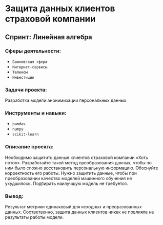 # Защита данных клиентов страховой компании

## Спринт: Линейная алгебра

### Сферы деятельности:

- `Банковская сфера`
- `Интернет-сервисы`
- `Телеком`
- `Инвестиции`

### Задачи проекта: 

Разработка модели анонимизации персональных данных

### Инструменты и навыки:

- `pandas`
- `numpy`
- `scikit-learn`

### Описание проекта:

Необходимо защитить данные клиентов страховой компании «Хоть потоп». Разработайте такой метод преобразования данных, чтобы по ним было сложно восстановить персональную информацию. Обоснуйте корректность его работы. Нужно защитить данные, чтобы при преобразовании качество моделей машинного обучения не ухудшилось. Подбирать наилучшую модель не требуется.

### Вывод:

Результат метрики одинаковый для исходных и преоразованных данных. Соответвенно, защита данных клиентов никак не повлияла на результаты работы модели.